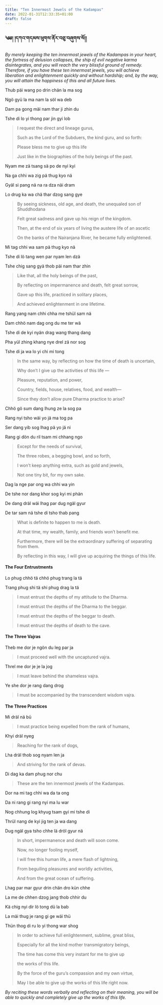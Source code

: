 ```yaml
---
title: "Ten Innermost Jewels of the Kadampas"
date: 2022-01-31T12:33:35+01:00
draft: false
---
```

### ༄༅། །དཀའ་གདམས་ཕུགས་ནོར་བཅུ་བཞུགས་སོ།།

*By merely keeping the ten innermost jewels of the Kadampas in your heart, the fortress of delusion collapses, the ship of evil negative karma disintegrates, and you will reach the very blissful ground of remedy. Therefore, if you have these ten innermost jewels, you will achieve liberation and enlightenment quickly and without hardship; and, by the way, you will attain the happiness of this and all future lives.*

Thub päi wang po drin chän la ma sog

Ngö gyü la ma nam la söl wa deb

Dam pa gong mäi nam thar ji zhin du

Tshe di lo yi thong par jin gyi lob

>
>I request the direct and lineage gurus,
>
>Such as the Lord of the Subduers, the kind guru, and so forth:
>
>Please bless me to give up this life
>
>Just like in the biographies of the holy beings of the past.
>

Nyam me zä tsang sä po de nyi kyi

Na ga chhi wa zig pä thug kyo nä

Gyäl si pang nä na ra dza näi dram

Lo drug ka wa chä thar dzog sang gye

>
>By seeing sickness, old age, and death, the unequaled son of Shuddhodana
>
>Felt great sadness and gave up his reign of the kingdom.
>
>Then, at the end of six years of living the austere life of an ascetic
>
>On the banks of the Nairanjana River, he became fully enlightened.
>

Mi tag chhi wa sam pä thug kyo nä

Tshe di lö tang wen par nyam len dzä

Tshe chig sang gyä thob päi nam thar zhin

>
>Like that, all the holy beings of the past,
>
>By reflecting on impermanence and death, felt great sorrow,
>
>Gave up this life, practiced in solitary places,
>
>And achieved enlightenment in one lifetime.
>

Rang yang nam chhi chha me tshül sam nä

Dam chhö nam dag ong du me ter wä

Tshe di de kyi nyän drag wang thang dang

Pha yül zhing khang nye drel zä nor sog

Tshe di ja wa lo yi chi mi tong

>
>In the same way, by reflecting on how the time of death is uncertain,
>
>Why don’t I give up the activities of this life —
>
>Pleasure, reputation, and power,
>
>Country, fields, house, relatives, food, and wealth—
>
>Since they don’t allow pure Dharma practice to arise?
>

Chhö gö sum dang lhung ze la sog pa

Rang nyi tsho wäi yo jä ma tog pa

Ser dang yib sog lhag pä yo jä ni

Rang gi dön du ril tsam mi chhang ngo

>
>Except for the needs of survival,
>
>The three robes, a begging bowl, and so forth,
>
>I won’t keep anything extra, such as gold and jewels,
>
>Not one tiny bit, for my own sake.
>

Dag la nge par ong wa chhi wa yin

De tshe nor dang khor sog kyi mi phän

De dang dräl wäi lhag par dug ngäl gyur

De tar sam nä tshe di tsho thab pang

>
>What is definite to happen to me is death.
>
>At that time, my wealth, family, and friends won’t benefit me.
>
>Furthermore, there will be the extraordinary suffering of separating from them.
>
>By reflecting in this way, I will give up acquiring the things of this life.
>

#### The Four Entrustments

Lo phug chhö tä chhö phug trang la tä

Trang phug shi tä shi phug drag la tä

>
>I must entrust the depths of my attitude to the Dharma.
>
>I must entrust the depths of the Dharma to the beggar.
>
>I must entrust the depths of the beggar to death.
>
>I must entrust the depths of death to the cave.
>

#### The Three Vajras

Theb me dor je ngön du leg par ja

>
>I must proceed well with the uncaptured vajra.
>

Threl me dor je je la jog

>
>I must leave behind the shameless vajra.
>

Ye she dor je rang dang drog

>
>I must be accompanied by the transcendent wisdom vajra.
>

#### The Three Practices

Mi dräl nä bü

>
>I must practice being expelled from the rank of humans,
>

Khyi dräl nyeg

>
>Reaching for the rank of dogs,
>

Lha dräl thob sog nyam len ja

>
>And striving for the rank of devas.
>

Di dag ka dam phug nor chu

>
>These are the ten innermost jewels of the Kadampas.
>

Dor na mi tag chhi wa da ta ong

Da ni rang gi rang nyi ma lu war

Nog chhung log khyug tsam gyi mi tshe di

Thrül nang de kyi jig ten ja wa dang

Dug ngäl gya tsho chhe lä dröl gyur nä

>
>In short, impermanence and death will soon come.
>
>Now, no longer fooling myself,
>
>I will free this human life, a mere flash of lightning,
>
>From beguiling pleasures and worldly activities,
>
>And from the great ocean of suffering.
>

Lhag par mar gyur drin chän dro kün chhe

La me de chhen dzog jang thob chhir du

Kä chig nyi dir lö tong dü la bab

La mäi thug je rang gi ge wäi thü

Thün thog di ru lo yi thong war shog

>
>In order to achieve full enlightenment, sublime, great bliss,
>
>Especially for all the kind mother transmigratory beings,
>
>The time has come this very instant for me to give up
>
>the works of this life.
>
>By the force of the guru’s compassion and my own virtue,
>
>May I be able to give up the works of this life right now.
>

*By reciting these words verbally and reflecting on their meaning, you will be able to quickly and completely give up the works of this life.*